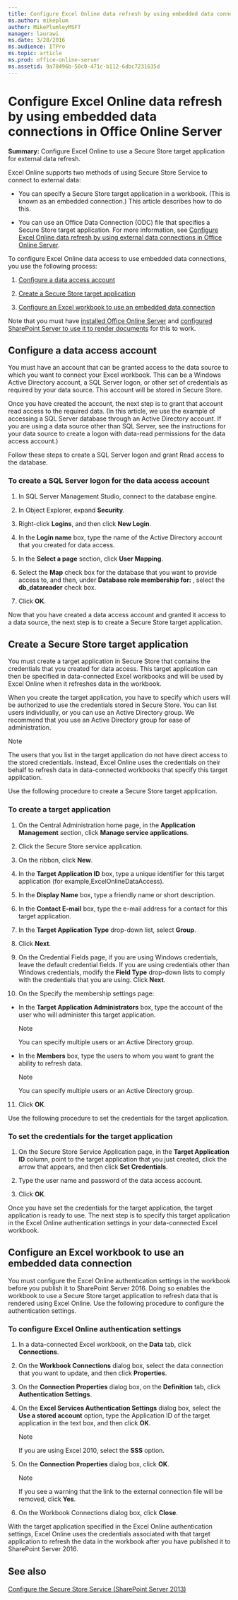 ```yaml
---
title: Configure Excel Online data refresh by using embedded data connections in Office Online Server
ms.author: mikeplum
author: MikePlumleyMSFT
manager: laurawi
ms.date: 3/28/2016
ms.audience: ITPro
ms.topic: article
ms.prod: office-online-server
ms.assetid: 9a78496b-50c0-471c-b112-6dbc7231635d
---
```



# Configure Excel Online data refresh by using embedded data connections in Office Online Server

 **Summary:** Configure Excel Online to use a Secure Store target application for external data refresh.
  
    
    


Excel Online supports two methods of using Secure Store Service to connect to external data:
  
    
    


- You can specify a Secure Store target application in a workbook. (This is known as an embedded connection.) This article describes how to do this.
    
  
- You can use an Office Data Connection (ODC) file that specifies a Secure Store target application. For more information, see  [Configure Excel Online data refresh by using external data connections in Office Online Server](configure-excel-online-data-refresh-by-using-external-data-connections-in-office.md).
    
  

To configure Excel Online data access to use embedded data connections, you use the following process:
  
    
    


1.  [Configure a data access account](#part1)
    
  
2.  [Create a Secure Store target application](#part2)
    
  
3.  [Configure an Excel workbook to use an embedded data connection](#ConfigureWorkbook)
    
  

Note that you must have  [installed Office Online Server](deploy-office-online-server.md) and [configured SharePoint Server to use it to render documents](configure-office-online-server-for-sharepoint-server-2016/configure-office-online-server-for-sharepoint-server-2016.md) for this to work.
  
    
    


## Configure a data access account
<a name="part1"> </a>

You must have an account that can be granted access to the data source to which you want to connect your Excel workbook. This can be a Windows Active Directory account, a SQL Server logon, or other set of credentials as required by your data source. This account will be stored in Secure Store.
  
    
    
Once you have created the account, the next step is to grant that account read access to the required data. (In this article, we use the example of accessing a SQL Server database through an Active Directory account. If you are using a data source other than SQL Server, see the instructions for your data source to create a logon with data-read permissions for the data access account.)
  
    
    
Follow these steps to create a SQL Server logon and grant Read access to the database.
  
    
    

### To create a SQL Server logon for the data access account


1. In SQL Server Management Studio, connect to the database engine.
    
  
2. In Object Explorer, expand **Security**.
    
  
3. Right-click **Logins**, and then click **New Login**.
    
  
4. In the **Login name** box, type the name of the Active Directory account that you created for data access.
    
  
5. In the **Select a page** section, click **User Mapping**.
    
  
6. Select the **Map** check box for the database that you want to provide access to, and then, under **Database role membership for: <database>**, select the **db_datareader** check box.
    
  
7. Click **OK**.
    
  
Now that you have created a data access account and granted it access to a data source, the next step is to create a Secure Store target application.
  
    
    

## Create a Secure Store target application
<a name="part2"> </a>

You must create a target application in Secure Store that contains the credentials that you created for data access. This target application can then be specified in data-connected Excel workbooks and will be used by Excel Online when it refreshes data in the workbook.
  
    
    
When you create the target application, you have to specify which users will be authorized to use the credentials stored in Secure Store. You can list users individually, or you can use an Active Directory group. We recommend that you use an Active Directory group for ease of administration.
  
    
    

> [!NOTE]
> The users that you list in the target application do not have direct access to the stored credentials. Instead, Excel Online uses the credentials on their behalf to refresh data in data-connected workbooks that specify this target application. 
  
    
    

Use the following procedure to create a Secure Store target application.
  
    
    

### To create a target application


1. On the Central Administration home page, in the **Application Management** section, click **Manage service applications**.
    
  
2. Click the Secure Store service application.
    
  
3. On the ribbon, click **New**.
    
  
4. In the **Target Application ID** box, type a unique identifier for this target application (for example,ExcelOnlineDataAccess).
    
  
5. In the **Display Name** box, type a friendly name or short description.
    
  
6. In the **Contact E-mail** box, type the e-mail address for a contact for this target application.
    
  
7. In the **Target Application Type** drop-down list, select **Group**.
    
  
8. Click **Next**.
    
  
9. On the Credential Fields page, if you are using Windows credentials, leave the default credential fields. If you are using credentials other than Windows credentials, modify the **Field Type** drop-down lists to comply with the credentials that you are using. Click **Next**.
    
  
10. On the Specify the membership settings page:
    
  - In the **Target Application Administrators** box, type the account of the user who will administer this target application.
    
    > [!NOTE]
      > You can specify multiple users or an Active Directory group. 
  - In the **Members** box, type the users to whom you want to grant the ability to refresh data.
    
    > [!NOTE]
      > You can specify multiple users or an Active Directory group. 
11. Click **OK**.
    
  
Use the following procedure to set the credentials for the target application.
  
    
    

### To set the credentials for the target application


1. On the Secure Store Service Application page, in the **Target Application ID** column, point to the target application that you just created, click the arrow that appears, and then click **Set Credentials**.
    
  
2. Type the user name and password of the data access account.
    
  
3. Click **OK**.
    
  
Once you have set the credentials for the target application, the target application is ready to use. The next step is to specify this target application in the Excel Online authentication settings in your data-connected Excel workbook.
  
    
    

## Configure an Excel workbook to use an embedded data connection
<a name="ConfigureWorkbook"> </a>

You must configure the Excel Online authentication settings in the workbook before you publish it to SharePoint Server 2016. Doing so enables the workbook to use a Secure Store target application to refresh data that is rendered using Excel Online. Use the following procedure to configure the authentication settings.
  
    
    

### To configure Excel Online authentication settings


1. In a data-connected Excel workbook, on the **Data** tab, click **Connections**.
    
  
2. On the **Workbook Connections** dialog box, select the data connection that you want to update, and then click **Properties**.
    
  
3. On the **Connection Properties** dialog box, on the **Definition** tab, click **Authentication Settings**.
    
  
4. On the **Excel Services Authentication Settings** dialog box, select the **Use a stored account** option, type the Application ID of the target application in the text box, and then click **OK**.
    
    > [!NOTE]
      > If you are using Excel 2010, select the **SSS** option.
5. On the **Connection Properties** dialog box, click **OK**.
    
    > [!NOTE]
      > If you see a warning that the link to the external connection file will be removed, click **Yes**. 
6. On the Workbook Connections dialog box, click **Close**.
    
  
With the target application specified in the Excel Online authentication settings, Excel Online uses the credentials associated with that target application to refresh the data in the workbook after you have published it to SharePoint Server 2016.
  
    
    

## See also
<a name="ConfigureWorkbook"> </a>


#### 


  
    
    
 [Configure the Secure Store Service (SharePoint Server 2013)](http://technet.microsoft.com/library/29c0bc76-d835-401b-a2fb-abb069e84125.aspx)

